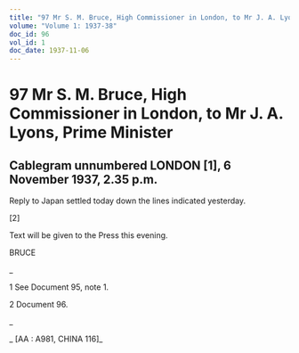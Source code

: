 ```yaml
---
title: "97 Mr S. M. Bruce, High Commissioner in London, to Mr J. A. Lyons, Prime Minister"
volume: "Volume 1: 1937-38"
doc_id: 96
vol_id: 1
doc_date: 1937-11-06
---
```


# 97 Mr S. M. Bruce, High Commissioner in London, to Mr J. A. Lyons, Prime Minister

## Cablegram unnumbered LONDON [1], 6 November 1937, 2.35 p.m.

Reply to Japan settled today down the lines indicated yesterday.

[2]

Text will be given to the Press this evening.

BRUCE

_

1 See Document 95, note 1.

2 Document 96.

_

_ [AA : A981, CHINA 116]_
